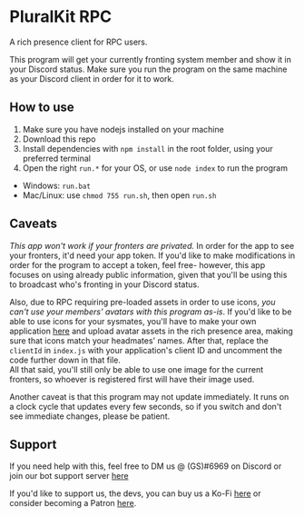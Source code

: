 # PluralKit RPC
A rich presence client for RPC users.

This program will get your currently fronting system member and show it in your Discord status. Make sure you run the program on the same machine as your Discord client in order for it to work.

## How to use
1. Make sure you have nodejs installed on your machine
2. Download this repo
3. Install dependencies with `npm install` in the root folder, using your preferred terminal
4. Open the right `run.*` for your OS, or use `node index` to run the program
  - Windows: `run.bat`
  - Mac/Linux: use `chmod 755 run.sh`, then open `run.sh`

## Caveats
*This app won't work if your fronters are privated.* In order for the app to see your fronters, it'd need your app token. If you'd like to make modifications in order for the program to accept a token, feel free- however, this app focuses on using already public information, given that you'll be using this to broadcast who's fronting in your Discord status.

Also, due to RPC requiring pre-loaded assets in order to use icons, *you can't use your members' avatars with this program as-is*. If you'd like to be able to use icons for your sysmates, you'll have to make your own application [here](https://discord.com/developers/applications) and upload avatar assets in the rich presence area, making sure that icons match your headmates' names. After that, replace the `clientId` in `index.js` with your application's client ID and uncomment the code further down in that file.  
All that said, you'll still only be able to use one image for the current fronters, so whoever is registered first will have their image used.

Another caveat is that this program may not update immediately. It runs on a clock cycle that updates every few seconds, so if you switch and don't see immediate changes, please be patient.

## Support
If you need help with this, feel free to DM us @ (GS)#6969 on Discord or join our bot support server [here](https://discord.gg/EvDmXGt)

If you'd like to support us, the devs, you can buy us a Ko-Fi [here](https://ko-fi.com/greysdawn) or consider becoming a Patron [here](https://patreon.com/greysdawn).